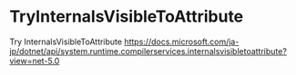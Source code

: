# TryInternalsVisibleToAttribute
Try InternalsVisibleToAttribute https://docs.microsoft.com/ja-jp/dotnet/api/system.runtime.compilerservices.internalsvisibletoattribute?view=net-5.0
